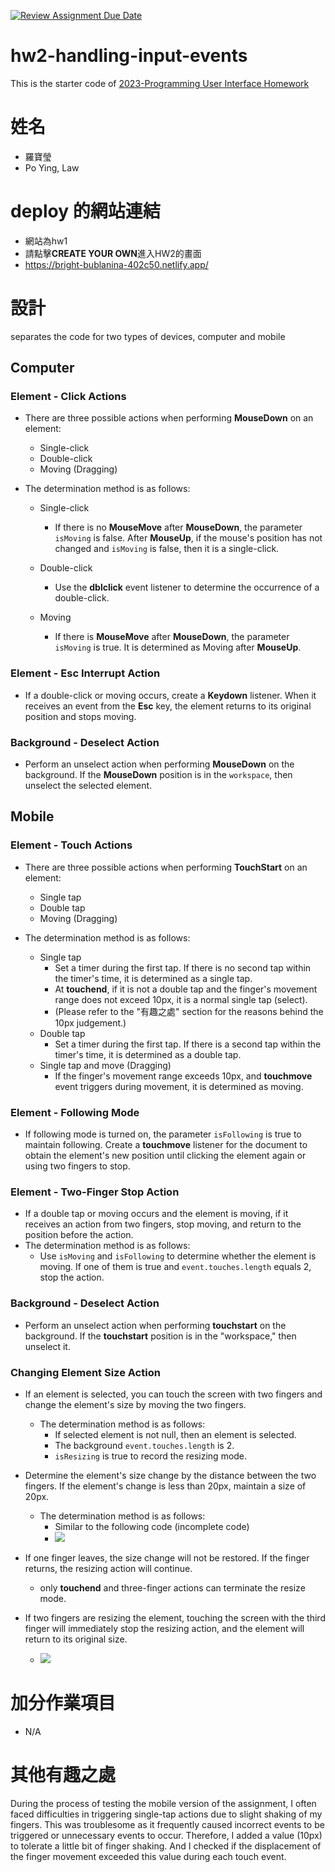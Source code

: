 [![Review Assignment Due Date](https://classroom.github.com/assets/deadline-readme-button-8d59dc4de5201274e310e4c54b9627a8934c3b88527886e3b421487c677d23eb.svg)](https://classroom.github.com/a/vtMjwcap)
# hw2-handling-input-events
This is the starter code of [2023-Programming User Interface Homework](https://hackmd.io/@akairisu/HkUibgmx3)


# 姓名
- 羅寶瑩
- Po Ying, Law

# deploy 的網站連結
- 網站為hw1
- 請點擊**CREATE YOUR OWN**進入HW2的畫面
- https://bright-bublanina-402c50.netlify.app/

# 設計
separates the code for two types of devices, computer and mobile

## Computer
### Element - Click Actions
- There are three possible actions when performing **MouseDown** on an element:
    - Single-click
    - Double-click
    - Moving (Dragging)

- The determination method is as follows:
    - Single-click
        - If there is no **MouseMove** after **MouseDown**, the parameter `isMoving` is false. After **MouseUp**, if the mouse's position has not changed and `isMoving` is false, then it is a single-click.

    - Double-click
        - Use the **dblclick** event listener to determine the occurrence of a double-click.
    - Moving
        - If there is **MouseMove** after **MouseDown**, the parameter `isMoving` is true. It is determined as Moving after **MouseUp**.

### Element - Esc Interrupt Action
- If a double-click or moving occurs, create a **Keydown** listener. When it receives an event from the **Esc** key, the element returns to its original position and stops moving.


### Background - Deselect Action
- Perform an unselect action when performing **MouseDown** on the background. If the **MouseDown** position is in the `workspace`, then unselect the selected element.


## Mobile
### Element - Touch Actions
- There are three possible actions when performing **TouchStart** on an element:
    - Single tap
    - Double tap
    - Moving (Dragging)

- The determination method is as follows:
    - Single tap
        - Set a timer during the first tap. If there is no second tap within the timer's time, it is determined as a single tap.
        - At **touchend**, if it is not a double tap and the finger's movement range does not exceed 10px, it is a normal single tap (select).
        - (Please refer to the "有趣之處" section for the reasons behind the 10px judgement.)
    - Double tap
        - Set a timer during the first tap. If there is a second tap within the timer's time, it is determined as a double tap.
    - Single tap and move (Dragging)
        - If the finger's movement range exceeds 10px, and **touchmove** event triggers during movement, it is determined as moving.

### Element - Following Mode
- If following mode is turned on, the parameter `isFollowing` is true to maintain following. Create a **touchmove** listener for the document to obtain the element's new position until clicking the element again or using two fingers to stop.

### Element - Two-Finger Stop Action
- If a double tap or moving occurs and the element is moving, if it receives an action from two fingers, stop moving, and return to the position before the action.
- The determination method is as follows:
    - Use `isMoving` and `isFollowing` to determine whether the element is moving. If one of them is true and `event.touches.length` equals 2, stop the action.



### Background - Deselect Action
- Perform an unselect action when performing **touchstart** on the background. If the **touchstart** position is in the "workspace," then unselect it.

### Changing Element Size Action
- If an element is selected, you can touch the screen with two fingers and change the element's size by moving the two fingers.
    - The determination method is as follows:
        - If selected element is not null, then an element is selected.
        - The background `event.touches.length` is 2.
        - `isResizing` is true to record the resizing mode.
        
- Determine the element's size change by the distance between the two fingers. If the element's change is less than 20px, maintain a size of 20px.
    - The determination method is as follows:
        - Similar to the following code (incomplete code)
        - ![](https://i.imgur.com/NsypDdr.png)
- If one finger leaves, the size change will not be restored. If the finger returns, the resizing action will continue.
    - only **touchend** and three-finger actions can terminate the resize mode.
    
- If two fingers are resizing the element, touching the screen with the third finger will immediately stop the resizing action, and the element will return to its original size.
    - ![](https://i.imgur.com/MbORI11.png)



# 加分作業項目
- N/A

# 其他有趣之處
During the process of testing the mobile version of the assignment, I often faced difficulties in triggering single-tap actions due to slight shaking of my fingers. This was troublesome as it frequently caused incorrect events to be triggered or unnecessary events to occur. Therefore, I added a value (10px) to tolerate a little bit of finger shaking. And I checked if the displacement of the finger movement exceeded this value during each touch event.
